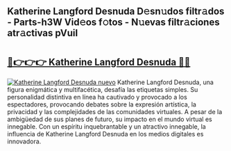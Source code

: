 ## Katherine Langford Desnuda D𝚎sn𝚞dos filtr𝚊dos - Parts-h3W Vid𝚎os f𝚘tos - N𝚞evas filtr𝚊ciones atr𝚊ctivas pVuiI

# <h2><a href="http://mbczmi.tromn.icu/?c=Katherine+Langford+Desnuda">🔗👉👉👉 Katherine Langford Desnuda 🔗🔗</a></h2>

[![Katherine Langford Desnuda nuevo](https://i.imgur.com/pEAQMta.gif)](http://mbczmi.tromn.icu/?c=Katherine+Langford+Desnuda)
Katherine Langford Desnuda, una figura enigmática y multifacética, desafía las etiquetas simples. Su personalidad distintiva en línea ha cautivado y provocado a los espectadores, provocando debates sobre la expresión artística, la privacidad y las complejidades de las comunidades virtuales. A pesar de la ambigüedad de sus planes de futuro, su impacto en el mundo virtual es innegable. Con un espíritu inquebrantable y un atractivo innegable, la influencia de Katherine Langford Desnuda en los medios digitales es innovadora.
